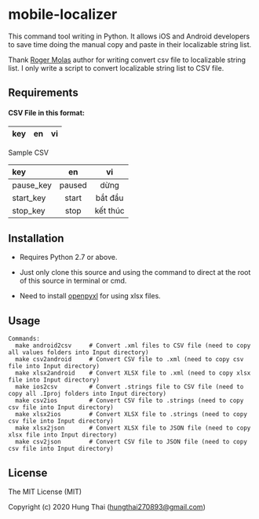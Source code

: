# mobile-localizer
This command tool writing in Python. It allows iOS and Android developers to save time doing the manual copy and paste in their localizable string list.

Thank [Roger Molas](https://github.com/rogermolas/csv-localizer) author for writing convert csv file to localizable string list. I only write a script to convert localizable string list to CSV file.

## Requirements
#### CSV File in this format:
| key| en| vi |
| :------|:-------------:|:-------------:|

Sample CSV

| key| en| vi |
| :------|:-------------:|:-------------:|
|pause_key |paused | dừng |
|start_key |start| bắt đầu |
|stop_key | stop |kết thúc |

## Installation
- Requires Python 2.7 or above.

- Just only clone this source and using the command to direct at the root of this source in terminal or cmd.

- Need to install [openpyxl](https://openpyxl.readthedocs.io) for using xlsx files.

## Usage
```
Commands:
  make android2csv     # Convert .xml files to CSV file (need to copy all values folders into Input directory)
  make csv2android     # Convert CSV file to .xml (need to copy csv file into Input directory)
  make xlsx2android    # Convert XLSX file to .xml (need to copy xlsx file into Input directory)
  make ios2csv         # Convert .strings file to CSV file (need to copy all .Iproj folders into Input directory)
  make csv2ios         # Convert CSV file to .strings (need to copy csv file into Input directory)
  make xlsx2ios        # Convert XLSX file to .strings (need to copy csv file into Input directory)
  make xlsx2json       # Convert XLSX file to JSON file (need to copy xlsx file into Input directory)
  make csv2json        # Convert CSV file to JSON file (need to copy csv file into Input directory)
```

## License

The MIT License (MIT)

Copyright (c) 2020 Hung Thai (hungthai270893@gmail.com)

